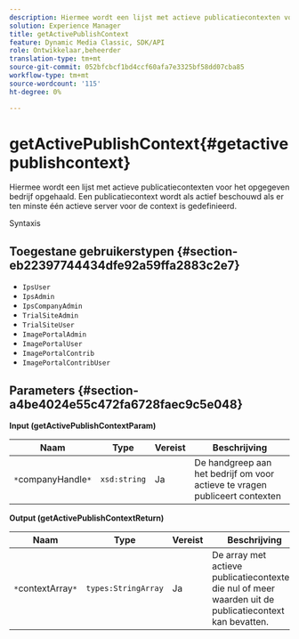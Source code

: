 ```yaml
---
description: Hiermee wordt een lijst met actieve publicatiecontexten voor het opgegeven bedrijf opgehaald. Een publicatiecontext wordt als actief beschouwd als er ten minste één actieve server voor de context is gedefinieerd.
solution: Experience Manager
title: getActivePublishContext
feature: Dynamic Media Classic, SDK/API
role: Ontwikkelaar,beheerder
translation-type: tm+mt
source-git-commit: 052bfcbcf1bd4ccf60afa7e3325bf58dd07cba85
workflow-type: tm+mt
source-wordcount: '115'
ht-degree: 0%

---
```



# getActivePublishContext{#getactivepublishcontext}

Hiermee wordt een lijst met actieve publicatiecontexten voor het opgegeven bedrijf opgehaald. Een publicatiecontext wordt als actief beschouwd als er ten minste één actieve server voor de context is gedefinieerd.

Syntaxis

## Toegestane gebruikerstypen {#section-eb22397744434dfe92a59ffa2883c2e7}

* `IpsUser`
* `IpsAdmin`
* `IpsCompanyAdmin`
* `TrialSiteAdmin`
* `TrialSiteUser`
* `ImagePortalAdmin`
* `ImagePortalUser`
* `ImagePortalContrib`
* `ImagePortalContribUser`

## Parameters {#section-a4be4024e55c472fa6728faec9c5e048}

**Input (getActivePublishContextParam)**

| Naam | Type | Vereist | Beschrijving |
|---|---|---|---|
| `*`companyHandle`*` | `xsd:string` | Ja | De handgreep aan het bedrijf om voor actieve te vragen publiceert contexten |

**Output (getActivePublishContextReturn)**

| Naam | Type | Vereist | Beschrijving |
|---|---|---|---|
| `*`contextArray`*` | `types:StringArray` | Ja | De array met actieve publicatiecontexten, die nul of meer waarden uit de publicatiecontext kan bevatten. |

